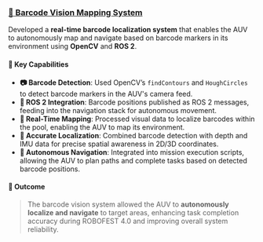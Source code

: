 ### [📍 Barcode Vision Mapping System](#)  
Developed a **real-time barcode localization system** that enables the AUV to autonomously map and navigate based on barcode markers in its environment using **OpenCV** and **ROS 2**.

#### 🔧 Key Capabilities
- **📷 Barcode Detection**: Used OpenCV’s `findContours` and `HoughCircles` to detect barcode markers in the AUV's camera feed.
- **🔀 ROS 2 Integration**: Barcode positions published as ROS 2 messages, feeding into the navigation stack for autonomous movement.
- **🧠 Real-Time Mapping**: Processed visual data to localize barcodes within the pool, enabling the AUV to map its environment.
- **📏 Accurate Localization**: Combined barcode detection with depth and IMU data for precise spatial awareness in 2D/3D coordinates.
- **🚀 Autonomous Navigation**: Integrated into mission execution scripts, allowing the AUV to plan paths and complete tasks based on detected barcode positions.

#### 🏁 Outcome
> The barcode vision system allowed the AUV to **autonomously localize and navigate** to target areas, enhancing task completion accuracy during ROBOFEST 4.0 and improving overall system reliability.
